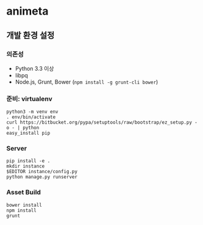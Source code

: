 animeta
=======

## 개발 환경 설정

### 의존성

* Python 3.3 이상
* libpq
* Node.js, Grunt, Bower (`npm install -g grunt-cli bower`)

### 준비: virtualenv

    python3 -m venv env
    . env/bin/activate
    curl https://bitbucket.org/pypa/setuptools/raw/bootstrap/ez_setup.py -o - | python
    easy_install pip

### Server

    pip install -e .
    mkdir instance
    $EDITOR instance/config.py
    python manage.py runserver

### Asset Build

    bower install
    npm install
    grunt
